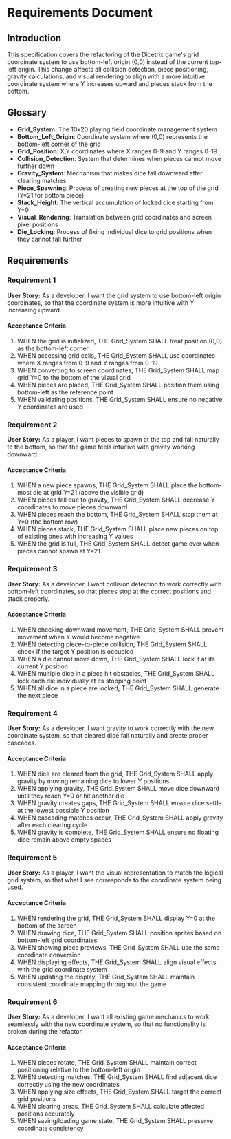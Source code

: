 # Requirements Document

## Introduction

This specification covers the refactoring of the Dicetrix game's grid coordinate system to use bottom-left origin (0,0) instead of the current top-left origin. This change affects all collision detection, piece positioning, gravity calculations, and visual rendering to align with a more intuitive coordinate system where Y increases upward and pieces stack from the bottom.

## Glossary

- **Grid_System**: The 10x20 playing field coordinate management system
- **Bottom_Left_Origin**: Coordinate system where (0,0) represents the bottom-left corner of the grid
- **Grid_Position**: X,Y coordinates where X ranges 0-9 and Y ranges 0-19
- **Collision_Detection**: System that determines when pieces cannot move further down
- **Gravity_System**: Mechanism that makes dice fall downward after clearing matches
- **Piece_Spawning**: Process of creating new pieces at the top of the grid (Y=21 for bottom piece)
- **Stack_Height**: The vertical accumulation of locked dice starting from Y=0
- **Visual_Rendering**: Translation between grid coordinates and screen pixel positions
- **Die_Locking**: Process of fixing individual dice to grid positions when they cannot fall further

## Requirements

### Requirement 1

**User Story:** As a developer, I want the grid system to use bottom-left origin coordinates, so that the coordinate system is more intuitive with Y increasing upward.

#### Acceptance Criteria

1. WHEN the grid is initialized, THE Grid_System SHALL treat position (0,0) as the bottom-left corner
2. WHEN accessing grid cells, THE Grid_System SHALL use coordinates where X ranges from 0-9 and Y ranges from 0-19
3. WHEN converting to screen coordinates, THE Grid_System SHALL map grid Y=0 to the bottom of the visual grid
4. WHEN pieces are placed, THE Grid_System SHALL position them using bottom-left as the reference point
5. WHEN validating positions, THE Grid_System SHALL ensure no negative Y coordinates are used

### Requirement 2

**User Story:** As a player, I want pieces to spawn at the top and fall naturally to the bottom, so that the game feels intuitive with gravity working downward.

#### Acceptance Criteria

1. WHEN a new piece spawns, THE Grid_System SHALL place the bottom-most die at grid Y=21 (above the visible grid)
2. WHEN pieces fall due to gravity, THE Grid_System SHALL decrease Y coordinates to move pieces downward
3. WHEN pieces reach the bottom, THE Grid_System SHALL stop them at Y=0 (the bottom row)
4. WHEN pieces stack, THE Grid_System SHALL place new pieces on top of existing ones with increasing Y values
5. WHEN the grid is full, THE Grid_System SHALL detect game over when pieces cannot spawn at Y=21

### Requirement 3

**User Story:** As a developer, I want collision detection to work correctly with bottom-left coordinates, so that pieces stop at the correct positions and stack properly.

#### Acceptance Criteria

1. WHEN checking downward movement, THE Grid_System SHALL prevent movement when Y would become negative
2. WHEN detecting piece-to-piece collision, THE Grid_System SHALL check if the target Y position is occupied
3. WHEN a die cannot move down, THE Grid_System SHALL lock it at its current Y position
4. WHEN multiple dice in a piece hit obstacles, THE Grid_System SHALL lock each die individually at its stopping point
5. WHEN all dice in a piece are locked, THE Grid_System SHALL generate the next piece

### Requirement 4

**User Story:** As a developer, I want gravity to work correctly with the new coordinate system, so that cleared dice fall naturally and create proper cascades.

#### Acceptance Criteria

1. WHEN dice are cleared from the grid, THE Grid_System SHALL apply gravity by moving remaining dice to lower Y positions
2. WHEN applying gravity, THE Grid_System SHALL move dice downward until they reach Y=0 or hit another die
3. WHEN gravity creates gaps, THE Grid_System SHALL ensure dice settle at the lowest possible Y position
4. WHEN cascading matches occur, THE Grid_System SHALL apply gravity after each clearing cycle
5. WHEN gravity is complete, THE Grid_System SHALL ensure no floating dice remain above empty spaces

### Requirement 5

**User Story:** As a player, I want the visual representation to match the logical grid system, so that what I see corresponds to the coordinate system being used.

#### Acceptance Criteria

1. WHEN rendering the grid, THE Grid_System SHALL display Y=0 at the bottom of the screen
2. WHEN drawing dice, THE Grid_System SHALL position sprites based on bottom-left grid coordinates
3. WHEN showing piece previews, THE Grid_System SHALL use the same coordinate conversion
4. WHEN displaying effects, THE Grid_System SHALL align visual effects with the grid coordinate system
5. WHEN updating the display, THE Grid_System SHALL maintain consistent coordinate mapping throughout the game

### Requirement 6

**User Story:** As a developer, I want all existing game mechanics to work seamlessly with the new coordinate system, so that no functionality is broken during the refactor.

#### Acceptance Criteria

1. WHEN pieces rotate, THE Grid_System SHALL maintain correct positioning relative to the bottom-left origin
2. WHEN detecting matches, THE Grid_System SHALL find adjacent dice correctly using the new coordinates
3. WHEN applying size effects, THE Grid_System SHALL target the correct grid positions
4. WHEN clearing areas, THE Grid_System SHALL calculate affected positions accurately
5. WHEN saving/loading game state, THE Grid_System SHALL preserve coordinate consistency
